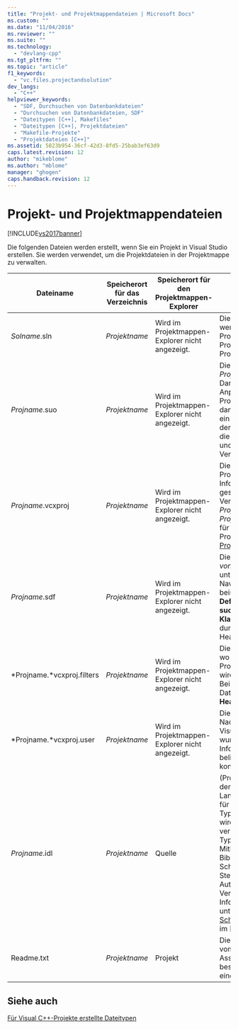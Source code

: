 ```yaml
---
title: "Projekt- und Projektmappendateien | Microsoft Docs"
ms.custom: ""
ms.date: "11/04/2016"
ms.reviewer: ""
ms.suite: ""
ms.technology: 
  - "devlang-cpp"
ms.tgt_pltfrm: ""
ms.topic: "article"
f1_keywords: 
  - "vc.files.projectandsolution"
dev_langs: 
  - "C++"
helpviewer_keywords: 
  - "SDF, Durchsuchen von Datenbankdateien"
  - "Durchsuchen von Datenbankdateien, SDF"
  - "Dateitypen [C++], Makefiles"
  - "Dateitypen [C++], Projektdateien"
  - "Makefile-Projekte"
  - "Projektdateien [C++]"
ms.assetid: 5823b954-36cf-42d3-8fd5-25bab3ef63d9
caps.latest.revision: 12
author: "mikeblome"
ms.author: "mblome"
manager: "ghogen"
caps.handback.revision: 12
---
```

# Projekt- und Projektmappendateien
[!INCLUDE[vs2017banner](../assembler/inline/includes/vs2017banner.md)]

Die folgenden Dateien werden erstellt, wenn Sie ein Projekt in Visual Studio erstellen.  Sie werden verwendet, um die Projektdateien in der Projektmappe zu verwalten.  
  
|Dateiname|Speicherort für das Verzeichnis|Speicherort für den Projektmappen\-Explorer|Beschreibung|  
|---------------|-------------------------------------|-------------------------------------------------|------------------|  
|*Solname*.sln|*Projektname*|Wird im Projektmappen\-Explorer nicht angezeigt.|Die *Projektmappen*datei.  Es werden alle Elemente eines Projekts oder mehrerer Projekte in einer einzigen Projektmappe organisiert.|  
|*Projname*.suo|*Projektname*|Wird im Projektmappen\-Explorer nicht angezeigt.|Die Datei mit den *Projektmappenoptionen*.  Darin werden die Anpassungen für die Projektmappe gespeichert, damit jedes Mal, wenn Sie ein Projekt oder eine Datei in der Projektmappe öffnen, die gewünschte Darstellung und das gewünschte Verhalten vorhanden ist.|  
|*Projname*.vcxproj|*Projektname*|Wird im Projektmappen\-Explorer nicht angezeigt.|Die *Projekt*datei.  Die für das Projekt spezifischen Informationen werden darin gespeichert.  \(In früheren Versionen hieß diese Datei *Projname*.vcproj oder *Projname*.dsp.\) Ein Beispiel für eine Visual C\+\+\-Projektdatei finden Sie unter [Projektdateien](../ide/project-files.md).|  
|*Projname*.sdf|*Projektname*|Wird im Projektmappen\-Explorer nicht angezeigt.|Die Datei zum *Durchsuchen von Datenbanken*.  Sie unterstützt Such\-und Navigationsfunktionen, wie beispielsweise **Gehe zu Definition**, **Alle Verweise suchen** und **Klassenansicht**.  Sie wird durch die Analyse der Headerdateien generiert.|  
|*Projname.*vcxproj.filters|*Projektname*|Wird im Projektmappen\-Explorer nicht angezeigt.|Die *Filter*datei.  Sie gibt an, wo eine Datei, die der Projektmappe hinzugefügt wird, abgelegt werden soll.  Beispielsweise wird eine .h\-Datei im Knoten **Headerdateien** abgelegt.|  
|*Projname.*vcxproj.user|*Projektname*|Wird im Projektmappen\-Explorer nicht angezeigt.|Die *Migrationsbenutzer*datei.  Nachdem ein Projekt von Visual Studio 2008 migriert wurde, enthält diese Datei Informationen, die aus einer beliebigen .vsprops\-Datei konvertiert wurden.|  
|*Projname*.idl|*Projektname*|Quelle|\(Projektspezifisch\) Enthält den Interface Description Language \(IDL\)\-Quellcode für eine Steuerelement\-Typbibliothek.  Diese Datei wird von Visual C\+\+ verwendet, um eine Typbibliothek zu generieren.  Mithilfe der generierten Bibliothek wird die Schnittstelle des Steuerelements anderen Automatisierungsclients zur Verfügung gestellt.  Weitere Informationen finden Sie unter [Schnittstellendefinitionsdatei](http://msdn.microsoft.com/library/windows/desktop/aa378712) im [!INCLUDE[winsdkshort](../atl/reference/includes/winsdkshort_md.md)].|  
|Readme.txt|*Projektname*|Projekt|Die *Readme*\-Datei.  Sie wird vom Anwendungs\-Assistenten generiert und beschreibt die Dateien in einem Projekt.|  
  
## Siehe auch  
 [Für Visual C\+\+\-Projekte erstellte Dateitypen](../ide/file-types-created-for-visual-cpp-projects.md)
